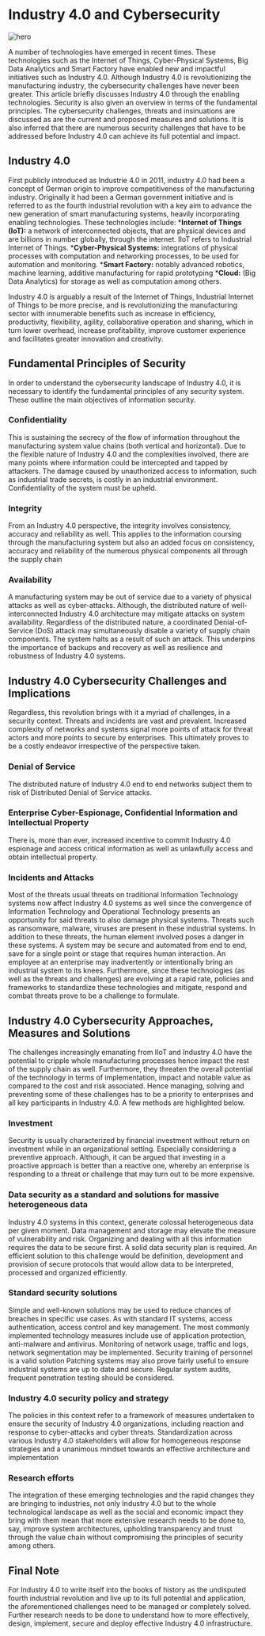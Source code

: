 # Industry 4.0 and Cybersecurity

![hero](/engineering-education/industry-4.0-and-cybersecurity/hero.jpg)

A number of technologies have emerged in recent times. These technologies such as the Internet of Things, Cyber-Physical Systems, Big Data Analytics and Smart Factory have enabled new and impactful initiatives such as Industry 4.0. Although Industry 4.0 is revolutionizing the manufacturing industry, the cybersecurity challenges have never been greater.
This article briefly discusses Industry 4.0 through the enabling technologies. Security is also given an overview in terms of the fundamental principles. The cybersecurity challenges, threats and insinuations are discussed as are the current and proposed measures and solutions. It is also inferred that there are numerous security challenges that have to be addressed before Industry 4.0 can achieve its full potential and impact.

## Industry 4.0

First publicly introduced as Industrie 4.0 in 2011, industry 4.0 had been a concept of German origin to improve competitiveness of the manufacturing industry. Originally it had been a German government initiative and is referred to as the fourth industrial revolution with a key aim to advance the new generation of smart manufacturing systems, heavily incorporating enabling technologies. These technologies include:
***Internet of Things (IoT):** a network of interconnected objects, that are physical devices and are billions in number globally, through the internet. IIoT refers to Industrial Internet of Things.
***Cyber-Physical Systems:** integrations of physical processes with computation and networking processes, to be used for automation and monitoring.
***Smart Factory:** notably advanced robotics, machine learning, additive manufacturing for rapid prototyping
***Cloud:** (Big Data Analytics) for storage as well as computation among others.

Industry 4.0 is arguably a result of the Internet of Things, Industrial Internet of Things to be more precise, and is revolutionizing the manufacturing sector with innumerable benefits such as increase in efficiency, productivity, flexibility, agility, collaborative operation and sharing, which in turn lower overhead, increase profitability, improve customer experience and facilitates greater innovation and creativity.

## Fundamental Principles of Security

In order to understand the cybersecurity landscape of Industry 4.0, it is necessary to identify the fundamental principles of any security system. These outline the main objectives of information security.

### Confidentiality

This is sustaining the secrecy of the flow of information throughout the manufacturing system value chains (both vertical and horizontal). Due to the flexible nature of Industry 4.0 and the complexities involved, there are many points where information could be intercepted and tapped by attackers. The damage caused by unauthorized access to information, such as industrial trade secrets, is costly in an industrial environment. Confidentiality of the system must be upheld.

### Integrity

From an Industry 4.0 perspective, the integrity involves consistency, accuracy and reliability as well. This applies to the information coursing through the manufacturing system but also an added focus on consistency, accuracy and reliability of the numerous physical components all through the supply chain

### Availability

A manufacturing system may be out of service due to a variety of physical attacks as well as cyber-attacks. Although, the distributed nature of well-interconnected Industry 4.0 architecture may mitigate attacks on system availability. Regardless of the distributed nature, a coordinated Denial-of-Service (DoS) attack may simultaneously disable a variety of supply chain components. The system halts as a result of such an attack. This underpins the importance of backups and recovery as well as resilience and robustness of Industry 4.0 systems.

## Industry 4.0 Cybersecurity Challenges and Implications

Regardless, this revolution brings with it a myriad of challenges, in a security context. Threats and incidents are vast and prevalent.
Increased complexity of networks and systems signal more points of attack for threat actors and more points to secure by enterprises. This ultimately proves to be a costly endeavor irrespective of the perspective taken.

### Denial of Service

The distributed nature of Industry 4.0 end to end networks subject them to risk of Distributed Denial of Service attacks.

### Enterprise Cyber-Espionage, Confidential Information and Intellectual Property

There is, more than ever, increased incentive to commit Industry 4.0 espionage and access critical information as well as unlawfully access and obtain intellectual property.

### Incidents and Attacks

Most of the threats usual threats on traditional Information Technology systems now affect Industry 4.0 systems as well since the convergence of Information Technology and Operational Technology presents an opportunity for said threats to also damage physical systems. Threats such as ransomware, malware, viruses are present in these industrial systems. In addition to these threats, the human element involved poses a danger in these systems.
A system may be secure and automated from end to end, save for a single point or stage that requires human interaction. An employee at an enterprise may inadvertently or intentionally bring an industrial system to its knees. Furthermore, since these technologies (as well as the threats and challenges) are evolving at a rapid rate, policies and frameworks to standardize these technologies and mitigate, respond and combat threats prove to be a challenge to formulate.

## Industry 4.0 Cybersecurity Approaches, Measures and Solutions

The challenges increasingly emanating from IIoT and Industry 4.0 have the potential to cripple whole manufacturing processes hence impact the rest of the supply chain as well. Furthermore, they threaten the overall potential of the technology in terms of implementation, impact and notable value as compared to the cost and risk associated. Hence managing, solving and preventing some of these challenges has to be a priority to enterprises and all key participants in Industry 4.0. A few methods are highlighted below.

### Investment

Security is usually characterized by financial investment without return on investment while in an organizational setting. Especially considering a preventive approach. Although, it can be argued that investing in a proactive approach is better than a reactive one, whereby an enterprise is responding to a threat or challenge that may turn out to be more expensive.

### Data security as a standard and solutions for massive heterogeneous data

Industry 4.0 systems in this context, generate colossal heterogeneous data per given moment. Data management and storage may elevate the measure of vulnerability and risk. Organizing and dealing with all this information requires the data to be secure first. A solid data security plan is required. An efficient solution to this challenge would be definition, development and provision of secure protocols that would allow data to be interpreted, processed and organized efficiently.

### Standard security solutions

Simple and well-known solutions may be used to reduce chances of breaches in specific use cases. As with standard IT systems, access authentication, access control and key management.
The most commonly implemented technology measures include use of application protection, anti-malware and antivirus. Monitoring of network usage, traffic and logs, network segmentation may be implemented. Security training of personnel is a valid solution
Patching systems may also prove fairly useful to ensure industrial systems are up to date and secure. Regular system audits, frequent penetration testing should be considered.

### Industry 4.0 security policy and strategy

The policies in this context refer to a framework of measures undertaken to ensure the security of Industry 4.0 organizations, including reaction and response to cyber-attacks and cyber threats. Standardization across various Industry 4.0 stakeholders will allow for homogeneous response strategies and a unanimous mindset towards an effective architecture and implementation

### Research efforts

The integration of these emerging technologies and the rapid changes they are bringing to industries, not only Industry 4.0 but to the whole technological landscape as well as the social and economic impact they bring with them mean that more extensive research needs to be done to, say, improve system architectures, upholding transparency and trust through the value chain without compromising the principles of security among others.

## Final Note

For Industry 4.0 to write itself into the books of history as the undisputed fourth industrial revolution and live up to its full potential and application, the aforementioned challenges need to be managed or completely solved. Further research needs to be done to understand how to more effectively, design, implement, secure and deploy effective Industry 4.0 infrastructure.
